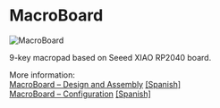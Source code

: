 # MacroBoard

![MacroBoard](https://i0.wp.com/palmacas.com/wp-content/uploads/post6563_3-1024x819.jpg?ssl=1)

9-key macropad based on Seeed XIAO RP2040 board.

More information:  
[MacroBoard – Design and Assembly](https://palmacas.com/macroboard-design/) [[Spanish]](https://palmacas.com/macroboard-diseno/)  
[MacroBoard – Configuration](https://palmacas.com/macroboard-configuration/) [[Spanish]](https://palmacas.com/macroboard-configuracion/)